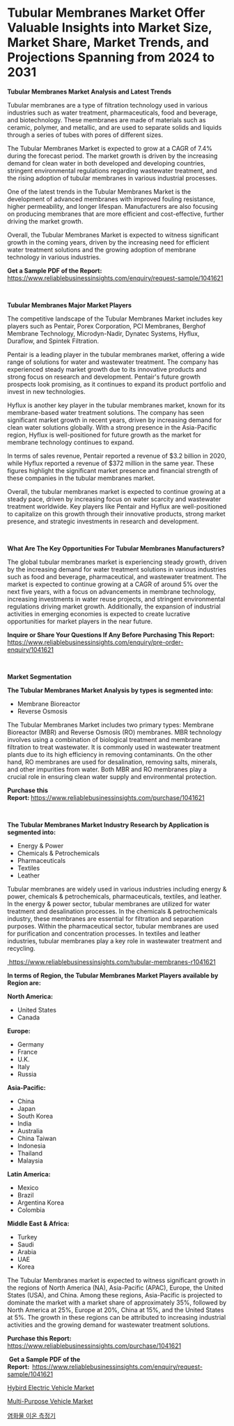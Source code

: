 <p><h1>Tubular Membranes Market Offer Valuable Insights into Market Size, Market Share, Market Trends, and Projections Spanning from 2024 to 2031</h1></p><p><strong>Tubular Membranes Market Analysis and Latest Trends</strong></p>
<p><p>Tubular membranes are a type of filtration technology used in various industries such as water treatment, pharmaceuticals, food and beverage, and biotechnology. These membranes are made of materials such as ceramic, polymer, and metallic, and are used to separate solids and liquids through a series of tubes with pores of different sizes.</p><p>The Tubular Membranes Market is expected to grow at a CAGR of 7.4% during the forecast period. The market growth is driven by the increasing demand for clean water in both developed and developing countries, stringent environmental regulations regarding wastewater treatment, and the rising adoption of tubular membranes in various industrial processes.</p><p>One of the latest trends in the Tubular Membranes Market is the development of advanced membranes with improved fouling resistance, higher permeability, and longer lifespan. Manufacturers are also focusing on producing membranes that are more efficient and cost-effective, further driving the market growth.</p><p>Overall, the Tubular Membranes Market is expected to witness significant growth in the coming years, driven by the increasing need for efficient water treatment solutions and the growing adoption of membrane technology in various industries.</p></p>
<p><strong>Get a Sample PDF of the Report:&nbsp;</strong> <a href="https://www.reliablebusinessinsights.com/enquiry/request-sample/1041621">https://www.reliablebusinessinsights.com/enquiry/request-sample/1041621</a></p>
<p>&nbsp;</p>
<p><strong>Tubular Membranes Major Market Players</strong></p>
<p><p>The competitive landscape of the Tubular Membranes Market includes key players such as Pentair, Porex Corporation, PCI Membranes, Berghof Membrane Technology, Microdyn-Nadir, Dynatec Systems, Hyflux, Duraflow, and Spintek Filtration. </p><p>Pentair is a leading player in the tubular membranes market, offering a wide range of solutions for water and wastewater treatment. The company has experienced steady market growth due to its innovative products and strong focus on research and development. Pentair's future growth prospects look promising, as it continues to expand its product portfolio and invest in new technologies.</p><p>Hyflux is another key player in the tubular membranes market, known for its membrane-based water treatment solutions. The company has seen significant market growth in recent years, driven by increasing demand for clean water solutions globally. With a strong presence in the Asia-Pacific region, Hyflux is well-positioned for future growth as the market for membrane technology continues to expand.</p><p>In terms of sales revenue, Pentair reported a revenue of $3.2 billion in 2020, while Hyflux reported a revenue of $372 million in the same year. These figures highlight the significant market presence and financial strength of these companies in the tubular membranes market.</p><p>Overall, the tubular membranes market is expected to continue growing at a steady pace, driven by increasing focus on water scarcity and wastewater treatment worldwide. Key players like Pentair and Hyflux are well-positioned to capitalize on this growth through their innovative products, strong market presence, and strategic investments in research and development.</p></p>
<p>&nbsp;</p>
<p><strong>What Are The Key Opportunities For Tubular Membranes Manufacturers?</strong></p>
<p><p>The global tubular membranes market is experiencing steady growth, driven by the increasing demand for water treatment solutions in various industries such as food and beverage, pharmaceutical, and wastewater treatment. The market is expected to continue growing at a CAGR of around 5% over the next five years, with a focus on advancements in membrane technology, increasing investments in water reuse projects, and stringent environmental regulations driving market growth. Additionally, the expansion of industrial activities in emerging economies is expected to create lucrative opportunities for market players in the near future.</p></p>
<p><strong>Inquire or Share Your Questions If Any Before Purchasing This Report:</strong> <a href="https://www.reliablebusinessinsights.com/enquiry/pre-order-enquiry/1041621">https://www.reliablebusinessinsights.com/enquiry/pre-order-enquiry/1041621</a></p>
<p>&nbsp;</p>
<p><strong>Market Segmentation</strong></p>
<p><strong>The Tubular Membranes Market Analysis by types is segmented into:</strong></p>
<p><ul><li>Membrane Bioreactor</li><li>Reverse Osmosis</li></ul></p>
<p><p>The Tubular Membranes Market includes two primary types: Membrane Bioreactor (MBR) and Reverse Osmosis (RO) membranes. MBR technology involves using a combination of biological treatment and membrane filtration to treat wastewater. It is commonly used in wastewater treatment plants due to its high efficiency in removing contaminants. On the other hand, RO membranes are used for desalination, removing salts, minerals, and other impurities from water. Both MBR and RO membranes play a crucial role in ensuring clean water supply and environmental protection.</p></p>
<p><strong>Purchase this Report:&nbsp;</strong><a href="https://www.reliablebusinessinsights.com/purchase/1041621">https://www.reliablebusinessinsights.com/purchase/1041621</a></p>
<p>&nbsp;</p>
<p><strong>The Tubular Membranes Market Industry Research by Application is segmented into:</strong></p>
<p><ul><li>Energy & Power</li><li>Chemicals & Petrochemicals</li><li>Pharmaceuticals</li><li>Textiles</li><li>Leather</li></ul></p>
<p><p>Tubular membranes are widely used in various industries including energy & power, chemicals & petrochemicals, pharmaceuticals, textiles, and leather. In the energy & power sector, tubular membranes are utilized for water treatment and desalination processes. In the chemicals & petrochemicals industry, these membranes are essential for filtration and separation purposes. Within the pharmaceutical sector, tubular membranes are used for purification and concentration processes. In textiles and leather industries, tubular membranes play a key role in wastewater treatment and recycling.</p></p>
<p><a href="https://www.reliablebusinessinsights.com/tubular-membranes-r1041621">&nbsp;https://www.reliablebusinessinsights.com/tubular-membranes-r1041621</a></p>
<p><strong>In terms of Region, the Tubular Membranes Market Players available by Region are:</strong></p>
<p>
    <p> <strong> North America: </strong>
        <ul>
            <li>United States</li>
            <li>Canada</li>
        </ul>
        </p> 
    <p> <strong> Europe: </strong>
        <ul>
            <li>Germany</li>
            <li>France</li>
            <li>U.K.</li>
            <li>Italy</li>
            <li>Russia</li>
        </ul>
        </p> 
    <p> <strong> Asia-Pacific: </strong>
        <ul>
            <li>China</li>
            <li>Japan</li>
            <li>South Korea</li>
            <li>India</li>
            <li>Australia</li>
            <li>China Taiwan</li>
            <li>Indonesia</li>
            <li>Thailand</li>
            <li>Malaysia</li>
        </ul>
        </p> 
    <p> <strong> Latin America: </strong>
        <ul>
            <li>Mexico</li>
            <li>Brazil</li>
            <li>Argentina Korea</li>
            <li>Colombia</li>
        </ul>
        </p> 
    <p> <strong> Middle East & Africa: </strong>
        <ul>
            <li>Turkey</li>
            <li>Saudi</li>
            <li>Arabia</li>
            <li>UAE</li>
            <li>Korea</li>
        </ul>
    </p>
    </p>
<p><p>The Tubular Membranes market is expected to witness significant growth in the regions of North America (NA), Asia-Pacific (APAC), Europe, the United States (USA), and China. Among these regions, Asia-Pacific is projected to dominate the market with a market share of approximately 35%, followed by North America at 25%, Europe at 20%, China at 15%, and the United States at 5%. The growth in these regions can be attributed to increasing industrial activities and the growing demand for wastewater treatment solutions.</p></p>
<p><strong>Purchase this Report: </strong><a href="https://www.reliablebusinessinsights.com/purchase/1041621">https://www.reliablebusinessinsights.com/purchase/1041621</a></p>
<p>&nbsp;<strong>Get a Sample PDF of the Report:&nbsp;&nbsp;</strong><a href="https://www.reliablebusinessinsights.com/enquiry/request-sample/1041621">https://www.reliablebusinessinsights.com/enquiry/request-sample/1041621</a></p>
<p><strong></strong></p>
<p><p><a href="https://github.com/Whitneyboyettebo9kiw7yr13/Market-Research-Report-List-3/blob/main/hybird-electric-vehicle-market.md">Hybird Electric Vehicle Market</a></p><p><a href="https://github.com/sonuprakash1/Market-Research-Report-List-3/blob/main/multi-purpose-vehicle-market.md">Multi-Purpose Vehicle Market</a></p><p><a href="https://github.com/JeromeRtyau89966/Market-Research-Report-List-2/blob/main/5549444117550.md">염화물 이온 측정기</a></p></p>